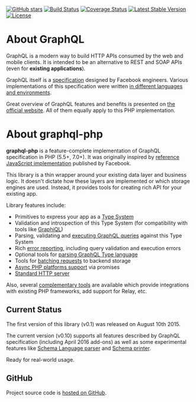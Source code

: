 [![GitHub stars](https://img.shields.io/github/stars/webonyx/graphql-php.svg?style=social&label=Star)](https://github.com/webonyx/graphql-php)
[![Build Status](https://travis-ci.org/webonyx/graphql-php.svg?branch=master)](https://travis-ci.org/webonyx/graphql-php)
[![Coverage Status](https://coveralls.io/repos/github/webonyx/graphql-php/badge.svg)](https://coveralls.io/github/webonyx/graphql-php)
[![Latest Stable Version](https://poser.pugx.org/webonyx/graphql-php/version)](https://packagist.org/packages/webonyx/graphql-php)
[![License](https://poser.pugx.org/webonyx/graphql-php/license)](https://packagist.org/packages/webonyx/graphql-php)

# About GraphQL

GraphQL is a modern way to build HTTP APIs consumed by the web and mobile clients.
It is intended to be an alternative to REST and SOAP APIs (even for **existing applications**).

GraphQL itself is a [specification](https://github.com/facebook/graphql) designed by Facebook
engineers. Various implementations of this specification were written 
[in different languages and environments](http://graphql.org/code/).

Great overview of GraphQL features and benefits is presented on [the official website](http://graphql.org/). 
All of them equally apply to this PHP implementation. 


# About graphql-php

**graphql-php** is a feature-complete implementation of GraphQL specification in PHP (5.5+, 7.0+). 
It was originally inspired by [reference JavaScript implementation](https://github.com/graphql/graphql-js) 
published by Facebook.

This library is a thin wrapper around your existing data layer and business logic. 
It doesn't dictate how these layers are implemented or which storage engines 
are used. Instead, it provides tools for creating rich API for your existing app.
 
Library features include:

 - Primitives to express your app as a [Type System](type-system/index.md)
 - Validation and introspection of this Type System (for compatibility with tools like [GraphiQL](complementary-tools.md#tools))
 - Parsing, validating and [executing GraphQL queries](executing-queries.md) against this Type System
 - Rich [error reporting](error-handling.md), including query validation and execution errors
 - Optional tools for [parsing GraphQL Type language](type-system/type-language.md)
 - Tools for [batching requests](data-fetching.md#solving-n1-problem) to backend storage
 - [Async PHP platforms support](data-fetching.md#async-php) via promises
 - [Standard HTTP server](executing-queries.md#using-server)

Also, several [complementary tools](complementary-tools.md) are available which provide integrations with 
existing PHP frameworks, add support for Relay, etc.

## Current Status
The first version of this library (v0.1) was released on August 10th 2015.

The current version (v0.10) supports all features described by GraphQL specification 
(including April 2016 add-ons) as well as some experimental features like 
[Schema Language parser](type-system/type-language.md) and 
[Schema printer](reference.md#graphqlutilsschemaprinter).

Ready for real-world usage. 

## GitHub
Project source code is [hosted on GitHub](https://github.com/webonyx/graphql-php).

